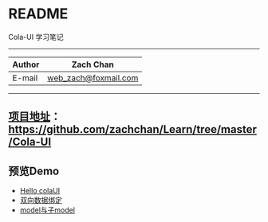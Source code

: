 ﻿README
===========================
Cola-UI 学习笔记 


****
	
|Author|Zach Chan|
|---|---
|E-mail|web_zach@foxmail.com




****

## [项目地址](https://github.com/zachchan/Learn/tree/master/Cola-UI)：https://github.com/zachchan/Learn/tree/master/Cola-UI



## 预览Demo
* [Hello colaUI](http://htmlpreview.github.com/?https://github.com/zachchan/Learn/blob/master/Cola-UI/cola-ui-01.html)
* [双向数据绑定](http://htmlpreview.github.com/?https://github.com/zachchan/Learn/blob/master/Cola-UI/cola-ui-02.html)
* [model与子model](http://htmlpreview.github.com/?https://github.com/zachchan/Learn/blob/master/Cola-UI/cola-ui-03.html)
